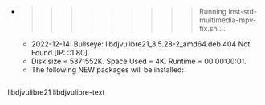* >>>>>>>>> Running inst-std-multimedia-mpv-fix.sh ...
  * 2022-12-14: Bullseye: libdjvulibre21_3.5.28-2_amd64.deb  404  Not Found [IP: ::1 80].
  * Disk size = 5371552K. Space Used = 4K. Runtime = 00:00:00:01.
  * The following NEW packages will be installed:
  ```bash
libdjvulibre21 libdjvulibre-text
  ```
